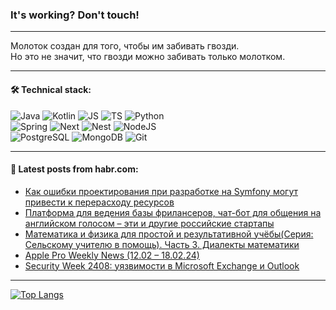 ### It's working? Don't touch!

---
Молоток создан для того, чтобы им забивать гвозди. <br>
Но это не значит, что гвозди можно забивать только молотком.

---

#### 🛠️ Technical stack:

![Java](https://img.shields.io/badge/Java-informational?logo=Oracle&style=flat&logoColor=white&color=FF4500)
![Kotlin](https://img.shields.io/badge/Kotlin-informational?logo=Kotlin&style=flat&logoColor=white&color=774D97)
![JS](https://img.shields.io/badge/JS-informational?logo=javaScript&style=flat&logoColor=black&color=F7Df1E)
![TS](https://img.shields.io/badge/TypeScript-informational?logo=typeScript&style=flat&logoColor=black&color=017acc)
![Python](https://img.shields.io/badge/Python-informational?logo=Python&style=flat&logoColor=black&color=ffdd54) <br>
![Spring](https://img.shields.io/badge/SpringBoot-informational?logo=SpringBoot&style=flat&logoColor=white&color=6DB33F) 
![Next](https://img.shields.io/badge/Next.js-informational?logo=Next.js&style=flat&logoColor=white&color=3671a1)
![Nest](https://img.shields.io/badge/NestJS-informational?logo=NestJS&style=flat&logoColor=white&color=E0234E)
![NodeJS](https://img.shields.io/badge/NodeJS-informational?logo=node.js&style=flat&logoColor=white&color=70A760) <br>
![PostgreSQL](https://img.shields.io/badge/PostgreSQL-informational?logo=PostgreSQL&style=flat&logoColor=white&color=DAA520)
![MongoDB](https://img.shields.io/badge/MongoDB-informational?logo=MongoDB&style=flat&logoColor=white&color=870000)
![Git](https://img.shields.io/badge/Git-informational?logo=git&style=flat&logoColor=white&color=f74e28)

___

#### 💬 Latest posts from habr.com:

<!-- BLOG-POST-LIST:START -->
- [Как ошибки проектирования при разработке на Symfony могут привести к перерасходу ресурсов](https://habr.com/ru/articles/794805/?utm_source=habrahabr&utm_medium=rss&utm_campaign=794805)
- [Платформа для ведения базы фрилансеров, чат-бот для общения на английском голосом – эти и другие российские стартапы](https://habr.com/ru/articles/794869/?utm_source=habrahabr&utm_medium=rss&utm_campaign=794869)
- [Математика и физика для простой и результативной учёбы&lpar;Серия: Cельскому учителю в помощь&rpar;. Часть 3. Диалекты математики](https://habr.com/ru/articles/794789/?utm_source=habrahabr&utm_medium=rss&utm_campaign=794789)
- [Apple Pro Weekly News &lpar;12.02 – 18.02.24&rpar;](https://habr.com/ru/articles/794801/?utm_source=habrahabr&utm_medium=rss&utm_campaign=794801)
- [Security Week 2408: уязвимости в Microsoft Exchange и Outlook](https://habr.com/ru/companies/kaspersky/articles/794680/?utm_source=habrahabr&utm_medium=rss&utm_campaign=794680)
<!-- BLOG-POST-LIST:END -->

---
[![Top Langs](https://github-readme-stats-git-master-advtsetting-gmailcom.vercel.app/api/top-langs/?username=zloylis&langs_count=10&hide_title=false&title_color=e6edf3&size_weight=0.5&count_weight=0.5&layout=compact&hide_border=true&theme=dracula)](https://github.com/zloylis)

<!-- ![GitHub stats](https://github-readme-stats-git-master-advtsetting-gmailcom.vercel.app/api?username=zloylis&show_icons=true&hide_border=true&theme=dracula&hide_title=true&include_all_commits=true&count_private=true&hide=contribs&hide_rank=true) -->
